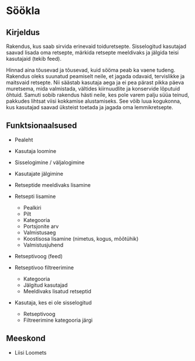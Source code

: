 # Söökla

## Kirjeldus

Rakendus, kus saab sirvida erinevaid toiduretsepte. Sisselogitud kasutajad saavad lisada oma retsepte, märkida retsepte meeldivaks ja jälgida teisi kasutajaid (tekib feed).

Hinnad aina tõusevad ja tõusevad, kuid sööma peab ka vaene tudeng. Rakendus oleks suunatud peamiselt neile, et jagada odavaid, tervislikke ja maitsvaid retsepte. Nii säästab kasutaja aega ja ei pea pärast pikka päeva muretsema, mida valmistada, vältides kiirnuudlite ja konservide lõputuid õhtuid. Samuti sobib rakendus hästi neile, kes pole varem palju süüa teinud, pakkudes lihtsat viisi kokkamise alustamiseks. See võib luua kogukonna, kus kasutajad saavad üksteist toetada ja jagada oma lemmikretsepte.

## Funktsionaalsused

* Pealeht
* Kasutaja loomine
* Sisselogimine / väljalogimine
* Kasutajate jälgimine
* Retseptide meeldivaks lisamine
* Retsepti lisamine
  - Pealkiri
  - Pilt
  - Kategooria
  - Portsjonite arv
  - Valmistusaeg
  - Koostisosa lisamine (nimetus, kogus, mõõtühik)
  - Valmistusjuhend
* Retseptivoog (feed)
* Retseptivoo filtreerimine
  - Kategooria
  - Jälgitud kasutajad
  - Meeldivaks lisatud retseptid

* Kasutaja, kes ei ole sisselogitud
  - Retseptivoog
  - Filtreerimine kategooria järgi

## Meeskond

* Liisi Loomets